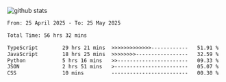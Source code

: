 
![github stats](https://github-readme-stats.vercel.app/api?username=realmahd1&show_icons=true&theme=codeSTACKr&hide_rank=true&count_private=true)

<!--START_SECTION:waka-->

```txt
From: 25 April 2025 - To: 25 May 2025

Total Time: 56 hrs 32 mins

TypeScript        29 hrs 21 mins  >>>>>>>>>>>>>------------   51.91 %
JavaScript        18 hrs 25 mins  >>>>>>>>-----------------   32.59 %
Python            5 hrs 16 mins   >>-----------------------   09.33 %
JSON              2 hrs 51 mins   >------------------------   05.07 %
CSS               10 mins         -------------------------   00.30 %
```

<!--END_SECTION:waka-->
